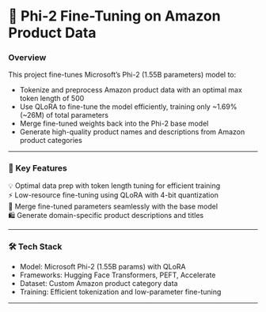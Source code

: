 # 🚀 Phi-2 Fine-Tuning on Amazon Product Data

### Overview  
This project fine-tunes Microsoft’s Phi-2 (1.55B parameters) model to:  
- Tokenize and preprocess Amazon product data with an optimal max token length of 500  
- Use QLoRA to fine-tune the model efficiently, training only ~1.69% (~26M) of total parameters  
- Merge fine-tuned weights back into the Phi-2 base model  
- Generate high-quality product names and descriptions from Amazon product categories  

---

### 🧩 Key Features  
💡 Optimal data prep with token length tuning for efficient training  
⚡ Low-resource fine-tuning using QLoRA with 4-bit quantization  
🔄 Merge fine-tuned parameters seamlessly with the base model  
🛍️ Generate domain-specific product descriptions and titles  

---

### 🛠️ Tech Stack  
- Model: Microsoft Phi-2 (1.55B params) with QLoRA  
- Frameworks: Hugging Face Transformers, PEFT, Accelerate  
- Dataset: Custom Amazon product category data  
- Training: Efficient tokenization and low-parameter fine-tuning  

---
